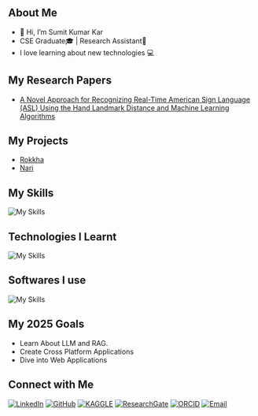 ## About Me
- 👋 Hi, I’m Sumit Kumar Kar
- CSE Graduate🎓 | Research Assistant🔬
- I love learning about new technologies 💻

## My Research Papers
- [A Novel Approach for Recognizing Real-Time American Sign Language (ASL) Using the Hand Landmark Distance and Machine Learning Algorithms](https://doi.org/10.1109/wiecon-ece60392.2023.10456414)

## My Projects
- [Rokkha](http://rokkha.sumit.com.bd)
- [Nari](http://nari.sumit.com.bd)

## My Skills
![My Skills](https://skillicons.dev/icons?i=c,cpp,java,kotlin,python,html,css,js,mysql,sqlite,php)

<!--
- C 
- C++
- Java
- Kotlin
- Python
- HTML
- CSS
- JS
- MySQL
- SQLite
- PHP
- Android XML
-->

## Technologies I Learnt
![My Skills](https://skillicons.dev/icons?i=git,github,md,latex,anaconda)

<!--
- Git
- Github
- Markdown
- LaTex
- Anaconda
-->

## Softwares I use

![My Skills](https://skillicons.dev/icons?i=vscode,visualstudio,androidstudio,obsidian)

<!--
- VS Code
- Visual Studio
- Android Studio
- Adobe Creative Cloud Suite
- Microsoft Office Suite
-->

## My 2025 Goals
- Learn About LLM and RAG.
- Create Cross Platform Applications
- Dive into Web Applications


## Connect with Me
[![LinkedIn](https://img.shields.io/badge/LinkedIn-0077B5?style=for-the-badge&logo=linkedin&logoColor=white&link=https://www.linkedin.com/in/sumitkumarkar01)](https://www.linkedin.com/in/sumitkumarkar01)
[![GitHub](https://img.shields.io/badge/GitHub-181717?style=for-the-badge&logo=github&logoColor=white&link=https://github.com/SumitKumarKar01)](https://github.com/SumitKumarKar01)
[![KAGGLE](https://img.shields.io/badge/Kaggle-20BEFF?style=for-the-badge&logo=Kaggle&logoColor=white&link=https://www.kaggle.com/sumitkumarkar01)](https://www.kaggle.com/sumitkumarkar01)
[![ResearchGate](https://img.shields.io/badge/ResearchGate-00CCBB?style=for-the-badge&logo=researchgate&logoColor=white&link=https://www.researchgate.net/profile/Sumit-Kumar-Kar-3)](https://www.researchgate.net/profile/Sumit-Kumar-Kar-3)
[![ORCID](https://img.shields.io/badge/ORCID-A6CE39?style=for-the-badge&logo=orcid&logoColor=white&link=https://orcid.org/0009-0000-9469-3108)](https://orcid.org/0009-0000-9469-3108)
[![Email](https://img.shields.io/badge/Email-D14836?style=for-the-badge&logo=gmail&logoColor=white&link=mailto:sumitkumarkar01@gmail.com)](mailto:sumitkumarkar01@gmail.com)


<!---
SumitKumarKar01/SumitKumarKar01 is a ✨ special ✨ repository because its `README.md` (this file) appears on your GitHub profile.
You can click the Preview link to take a look at your changes.
--->
